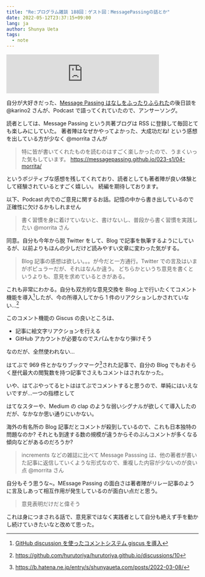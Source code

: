 ```yaml
---
title: "Re:プログラム雑談 188回：ゲスト回：MessagePassingの話とか"
date: 2022-05-12T23:37:15+09:00
lang: ja
author: Shunya Ueta
tags:
  - note
---
```


<iframe src="https://anchor.fm/karino2/embed/episodes/188MessagePassing-e1hdmr8/a-a7phdua" height="102px" width="400px" frameborder="0" scrolling="no"></iframe>

自分が大好きだった、[Message Passing はなしをふったりふられた](https://messagepassing.github.io/)の後日談を @karino2 さんが、Podcast で語ってくれていたので、アンサーソング。

読者としては、Message Passing という共著ブログは RSS に登録して毎回とても楽しみにしていた。
著者陣はなぜかやってよかった、大成功だね! という感想を出している方が少なく @morrita さんが

> 特に皆が書いてくれたものを読むのはすごく楽しかったので、うまくいった気もしています。
> https://messagepassing.github.io/023-s1/04-morrita/

というポジティブな感想を残してくれており、読者としても著者陣が良い体験として経験されているとすごく嬉しい。
続編を期待しております。

以下、Podcast 内でのご意見に関するお話。記憶の中から書き出しているので正確性に欠けるかもしれません

> 書く習慣を身に着けていないと、書けないし、普段から書く習慣を実践したい
> @morrita さん

同意。自分も今年から脱 Twitter をして、Blog で記事を執筆するようにしているが、以前よりもほんの少しだけど読みやすい文章に変わった気がする。

> Blog 記事の感想は欲しい。。。が今だと一方通行。Twitter での言及はいまがポピュラーだが、それはなんか違う。
> どちらかというち意見を書くというよりも、意見を求めているときがある。

これも非常にわかる。自分も双方的な意見交換を Blog 上で行いたくてコメント機能を導入[^comments]したが、今の所導入してから 1 件のリアクションしかされていない...[^reaction]

このコメント機能の Giscus の良いところは、

- 記事に絵文字リアクションを行える
- GitHub アカウントが必要なのでスパムをかなり弾けそう

なのだが、全然使われない...

はてぶで 969 件とかなりブックマーク[^hatena]された記事で、自分の Blog でもおそらく歴代最大の閲覧数を持つ記事でさえもコメントはされなかった。

いや、はてぶやってるヒトははてぶでコメントすると思うので、単純にはいえないですが...一つの指標として

はてなスターや、Medium の clap のような弱いシグナルが欲しくて導入したのだが、なかなか思い通りにいかない。

海外の有名所の Blog 記事だとコメントが殺到しているので、これも日本独特の問題なのか?
それとも到達する数の規模が違うからそのぶんコメントが多くなる傾向などがあるのだろうか?

> increments などの雑誌に比べて Message Passsing は、他の著者が書いた記事に返信していくような形式なので、重複した内容が少ないのが良い点 @morrita さん

自分もそう思うな~。MEssage Passing の面白さは著者陣がリレー記事のように言及しあって相互作用が発生しているのが面白い点だと思う。

> 意見表明だけだと偉そう

これは身につまされる話で、意見家ではなく実践者として自分も絶えず手を動かし続けていきたいなと改めて思った。

[^comments]: [GitHub discussion を使ったコメントシステム giscus を導入](/posts/2022-01-19/)
[^reaction]: https://github.com/hurutoriya/hurutoriya.github.io/discussions/10
[^hatena]: https://b.hatena.ne.jp/entry/s/shunyaueta.com/posts/2022-03-08/

